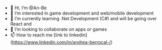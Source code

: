 - 👋 Hi, I’m @An-Be
- 👀 I’m interested in game development and web/mobile development
- 🌱 I’m currently learning .Net Development (C#) and will be going over React and
- 💞️ I’m looking to collaborate on apps or games
- 📫 How to reach me [link to linkedin] (https://www.linkedin.com/in/andrea-berrocal-/)

